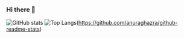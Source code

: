 ### Hi there 👋
![GitHub stats](https://github-readme-stats.vercel.app/api?username=GrigLog)
![Top Langs](https://github-readme-stats.vercel.app/api/top-langs/?username=GrigLog)(https://github.com/anuraghazra/github-readme-stats)

<!--
**GrigLog/GrigLog** is a ✨ _special_ ✨ repository because its `README.md` (this file) appears on your GitHub profile.

Here are some ideas to get you started:

- 🔭 I’m currently working on ...
- 🌱 I’m currently learning ...
- 👯 I’m looking to collaborate on ...
- 🤔 I’m looking for help with ...
- 💬 Ask me about ...
- 📫 How to reach me: ...
- 😄 Pronouns: ...
- ⚡ Fun fact: ...
-->
